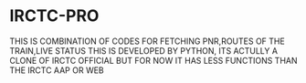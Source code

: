 # IRCTC-PRO
THIS IS COMBINATION OF CODES FOR FETCHING PNR,ROUTES OF THE TRAIN,LIVE STATUS
 THIS IS DEVELOPED BY PYTHON, ITS ACTULLY A CLONE OF IRCTC OFFICIAL BUT FOR NOW IT HAS LESS FUNCTIONS  THAN 
 THE IRCTC AAP OR WEB
 
 
